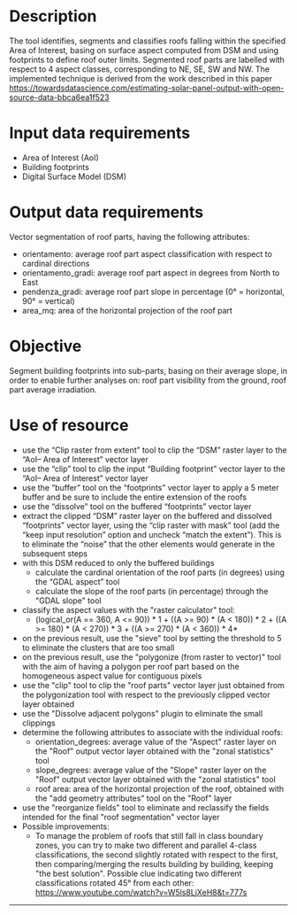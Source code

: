 # Description

The tool identifies, segments and classifies roofs falling within the specified Area of Interest, basing on surface aspect computed from DSM and using footprints to define roof outer limits. Segmented roof parts are labelled with respect to 4 aspect classes, corresponding to NE, SE, SW and NW. The implemented technique is derived from the work described in this paper https://towardsdatascience.com/estimating-solar-panel-output-with-open-source-data-bbca6ea1f523 

# Input data requirements

* Area of Interest (AoI)
* Building footprints
* Digital Surface Model (DSM)

# Output data requirements

Vector segmentation of roof parts, having the following attributes:

* orientamento: average roof part aspect classification with respect to cardinal directions 
* orientamento_gradi: average roof part aspect in degrees from North to East
* pendenza_gradi: average roof part slope in percentage (0° = horizontal, 90° = vertical)
* area_mq: area of the horizontal projection of the roof part

# Objective

Segment building footprints into sub-parts, basing on their average slope, in order to enable further analyses on: roof part visibility from the ground, roof part average irradiation.

# Use of resource

* use the “Clip raster from extent” tool to clip the “DSM” raster layer to the “AoI– Area of Interest” vector layer
* use the “clip” tool to clip the input “Building footprint” vector layer to the “AoI– Area of Interest” vector layer
* use the “buffer” tool on the “footprints” vector layer to apply a 5 meter buffer and be sure to include the entire extension of the roofs
* use the “dissolve” tool on the buffered “footprints” vector layer
* extract the clipped “DSM” raster layer on the buffered and dissolved “footprints” vector layer, using the “clip raster with mask” tool (add the “keep input resolution” option and uncheck “match the extent”). This is to eliminate the “noise” that the other elements would generate in the subsequent steps
* with this DSM reduced to only the buffered buildings
   * calculate the cardinal orientation of the roof parts (in degrees) using the “GDAL aspect” tool
   * calculate the slope of the roof parts (in percentage) through the "GDAL slope" tool
* classify the aspect values with the "raster calculator" tool:
   * (logical_or(A == 360, A <= 90)) * 1 + ((A >= 90) * (A < 180)) * 2 + ((A >= 180) * (A < 270)) * 3 + ((A >= 270) * (A < 360)) * 4* 
* on the previous result, use the "sieve" tool by setting the threshold to 5 to eliminate the clusters that are too small
* on the previous result, use the "polygonize (from raster to vector)" tool with the aim of having a polygon per roof part based on the homogeneous aspect value for contiguous pixels
* use the "clip" tool to clip the "roof parts" vector layer just obtained from the polygonization tool with respect to the previously clipped vector layer obtained
* use the "Dissolve adjacent polygons" plugin to eliminate the small clippings
* determine the following attributes to associate with the individual roofs:
   * orientation_degrees: average value of the "Aspect" raster layer on the "Roof" output vector layer obtained with the "zonal statistics" tool
   * slope_degrees: average value of the "Slope" raster layer on the "Roof" output vector layer obtained with the "zonal statistics" tool
   * roof area: area of the horizontal projection of the roof, obtained with the "add geometry attributes" tool on the "Roof" layer
* use the "reorganize fields" tool to eliminate and reclassify the fields intended for the final "roof segmentation" vector layer
* Possible improvements:
   * To manage the problem of roofs that still fall in class boundary zones, you can try to make two different and parallel 4-class classifications, the second slightly rotated with respect to the first, then comparing/merging the results building by building, keeping "the best solution". Possible clue indicating two different classifications rotated 45° from each other: https://www.youtube.com/watch?v=W5ls8LjXeH8&t=777s 

--------------------------------------------------------------------------------------------------------
